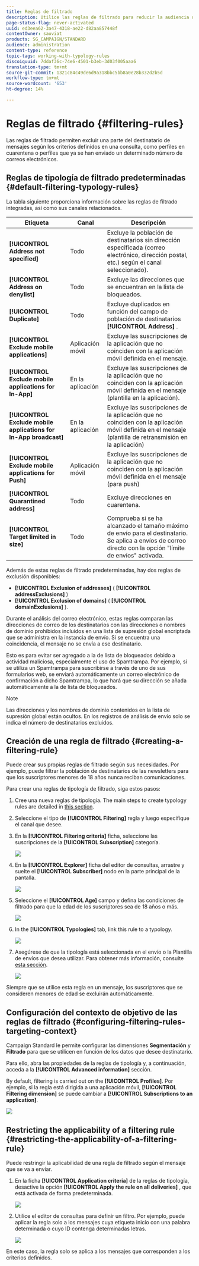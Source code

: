 ```yaml
---
title: Reglas de filtrado
description: Utilice las reglas de filtrado para reducir la audiencia de los mensajes.
page-status-flag: never-activated
uuid: ed3eea62-3a47-4318-ae22-d82aa857448f
contentOwner: sauviat
products: SG_CAMPAIGN/STANDARD
audience: administration
content-type: reference
topic-tags: working-with-typology-rules
discoiquuid: 7ddaf36c-74e6-4501-b3eb-3d03f005aaa6
translation-type: tm+mt
source-git-commit: 1321c84c49de6d9a318bbc5bb8a0e28b332d2b5d
workflow-type: tm+mt
source-wordcount: '653'
ht-degree: 14%

---
```



# Reglas de filtrado {#filtering-rules}

Las reglas de filtrado permiten excluir una parte del destinatario de mensajes según los criterios definidos en una consulta, como perfiles en cuarentena o perfiles que ya se han enviado un determinado número de correos electrónicos.

## Reglas de tipología de filtrado predeterminadas {#default-filtering-typology-rules}

La tabla siguiente proporciona información sobre las reglas de filtrado integradas, así como sus canales relacionados.

| Etiqueta | Canal | Descripción |
---------|----------|---------
| **[!UICONTROL Address not specified]** | Todo | Excluye la población de destinatarios sin dirección especificada (correo electrónico, dirección postal, etc.) según el canal seleccionado). |
| **[!UICONTROL Address on denylist]** | Todo | Excluye las direcciones que se encuentran en la lista de bloqueados. |
| **[!UICONTROL Duplicate]** | Todo | Excluye duplicados en función del campo de población de destinatarios **[!UICONTROL Address]** . |
| **[!UICONTROL Exclude mobile applications]** | Aplicación móvil | Excluye las suscripciones de la aplicación que no coinciden con la aplicación móvil definida en el mensaje. |
| **[!UICONTROL Exclude mobile applications for In-App]** | En la aplicación | Excluye las suscripciones de la aplicación que no coinciden con la aplicación móvil definida en el mensaje (plantilla en la aplicación). |
| **[!UICONTROL Exclude mobile applications for In-App broadcast]** | En la aplicación | Excluye las suscripciones de la aplicación que no coinciden con la aplicación móvil definida en el mensaje (plantilla de retransmisión en la aplicación) |
| **[!UICONTROL Exclude mobile applications for Push]** | Aplicación móvil | Excluye las suscripciones de la aplicación que no coinciden con la aplicación móvil definida en el mensaje (para push) |
| **[!UICONTROL Quarantined address]** | Todo | Excluye direcciones en cuarentena. |
| **[!UICONTROL Target limited in size]** | Todo | Comprueba si se ha alcanzado el tamaño máximo de envío para el destinatario. Se aplica a envíos de correo directo con la opción &quot;límite de envíos&quot; activada. |

Además de estas reglas de filtrado predeterminadas, hay dos reglas de exclusión disponibles:

* **[!UICONTROL Exclusion of addresses]** ( **[!UICONTROL addressExclusions]** )
* **[!UICONTROL Exclusion of domains]** ( **[!UICONTROL domainExclusions]** ).

Durante el análisis del correo electrónico, estas reglas comparan las direcciones de correo de los destinatarios con las direcciones o nombres de dominio prohibidos incluidos en una lista de supresión global encriptada que se administra en la instancia de envío. Si se encuentra una coincidencia, el mensaje no se envía a ese destinatario.

Esto es para evitar ser agregado a la  de lista de bloqueados debido a actividad maliciosa, especialmente el uso de Spamtrampa. Por ejemplo, si se utiliza un Spamtrampa para suscribirse a través de uno de sus formularios web, se enviará automáticamente un correo electrónico de confirmación a dicho Spamtrampa, lo que hará que su dirección se añada automáticamente a la  de lista de bloqueados.

>[!NOTE]
>
>Las direcciones y los nombres de dominio contenidos en la lista de supresión global están ocultos. En los registros de análisis de envío solo se indica el número de destinatarios excluidos.

## Creación de una regla de filtrado {#creating-a-filtering-rule}

Puede crear sus propias reglas de filtrado según sus necesidades. Por ejemplo, puede filtrar la población de destinatarios de las newsletters para que los suscriptores menores de 18 años nunca reciban comunicaciones.

Para crear una reglas de tipología de filtrado, siga estos pasos:

1. Cree una nueva reglas de tipología. The main steps to create typology rules are detailed in [this section](../../sending/using/managing-typology-rules.md).

1. Seleccione el tipo de **[!UICONTROL Filtering]** regla y luego especifique el canal que desee.

1. En la **[!UICONTROL Filtering criteria]** ficha, seleccione las suscripciones de la **[!UICONTROL Subscription]** categoría.

   ![](assets/typology_create-rule-subscription.png)

1. En la **[!UICONTROL Explorer]** ficha del editor de consultas, arrastre y suelte el **[!UICONTROL Subscriber]** nodo en la parte principal de la pantalla.

   ![](assets/typology_create-rule-subscriber.png)

1. Seleccione el **[!UICONTROL Age]** campo y defina las condiciones de filtrado para que la edad de los suscriptores sea de 18 años o más.

   ![](assets/typology_create-rule-age.png)

1. In the **[!UICONTROL Typologies]** tab, link this rule to a typology.

   ![](assets/typology_create-rule-typology.png)

1. Asegúrese de que la tipología está seleccionada en el envío o la Plantilla de envíos que desea utilizar. Para obtener más información, consulte [esta sección](../../sending/using/managing-typologies.md#applying-typologies-to-messages).

   ![](assets/typology_template.png)

Siempre que se utilice esta regla en un mensaje, los suscriptores que se consideren menores de edad se excluirán automáticamente.

## Configuración del contexto de objetivo de las reglas de filtrado {#configuring-filtering-rules-targeting-context}

Campaign Standard le permite configurar las dimensiones **Segmentación** y **Filtrado** para que se utilicen en función de los datos que desee destinatario.

Para ello, abra las propiedades de la reglas de tipología y, a continuación, acceda a la **[!UICONTROL Advanced information]** sección.

By default, filtering is carried out on the **[!UICONTROL Profiles]**. Por ejemplo, si la regla está dirigida a una aplicación móvil, **[!UICONTROL Filtering dimension]** se puede cambiar a **[!UICONTROL Subscriptions to an application]**.

![](assets/typology_rule-order_2.png)

## Restricting the applicability of a filtering rule {#restricting-the-applicability-of-a-filtering-rule}

Puede restringir la aplicabilidad de una regla de filtrado según el mensaje que se va a enviar.

1. En la ficha **[!UICONTROL Application criteria]** de la reglas de tipología, desactive la opción **[!UICONTROL Apply the rule on all deliveries]** , que está activada de forma predeterminada.

   ![](assets/typology_limit.png)

1. Utilice el editor de consultas para definir un filtro. Por ejemplo, puede aplicar la regla solo a los mensajes cuya etiqueta inicio con una palabra determinada o cuyo ID contenga determinadas letras.

   ![](assets/typology_limit-rule.png)

En este caso, la regla solo se aplica a los mensajes que corresponden a los criterios definidos.
